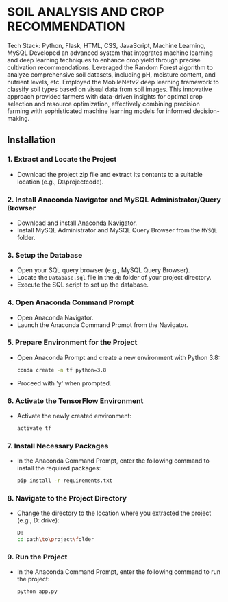 # SOIL ANALYSIS AND CROP RECOMMENDATION

Tech Stack: Python, Flask, HTML, CSS, JavaScript, Machine Learning, MySQL
Developed an advanced system that integrates machine learning and deep learning techniques to enhance crop yield through precise cultivation recommendations. Leveraged the Random Forest algorithm to analyze comprehensive soil datasets, including pH, moisture content, and nutrient levels, etc. Employed the MobileNetv2 deep learning framework to classify soil types based on visual data from soil images. This innovative approach provided farmers with data-driven insights for optimal crop selection and resource optimization, effectively combining precision farming with sophisticated machine learning models for informed decision-making.

## Installation

### 1. Extract and Locate the Project

- Download the project zip file and extract its contents to a suitable location (e.g., D:\projectcode).
  
### 2. Install Anaconda Navigator and MySQL Administrator/Query Browser

- Download and install [Anaconda Navigator](https://www.anaconda.com/products/distribution#download-section).
- Install MySQL Administrator and MySQL Query Browser from the `MYSQL` folder.

### 3. Setup the Database

- Open your SQL query browser (e.g., MySQL Query Browser).
- Locate the `Database.sql` file in the `db` folder of your project directory.
- Execute the SQL script to set up the database.

### 4. Open Anaconda Command Prompt

- Open Anaconda Navigator.
- Launch the Anaconda Command Prompt from the Navigator.

### 5. Prepare Environment for the Project

- Open Anaconda Prompt and create a new environment with Python 3.8:
  ```sh
  conda create -n tf python=3.8
- Proceed with 'y' when prompted.
### 6. Activate the TensorFlow Environment

- Activate the newly created environment:
  ```sh
  activate tf
  
### 7. Install Necessary Packages

- In the Anaconda Command Prompt, enter the following command to install the required packages:
  ```sh
  pip install -r requirements.txt

 ### 8. Navigate to the Project Directory

- Change the directory to the location where you extracted the project (e.g., D: drive):
  ```sh
  D:
  cd path\to\project\folder
  
### 9. Run the Project

- In the Anaconda Command Prompt, enter the following command to run the project:

  ```sh
  python app.py
  
  
